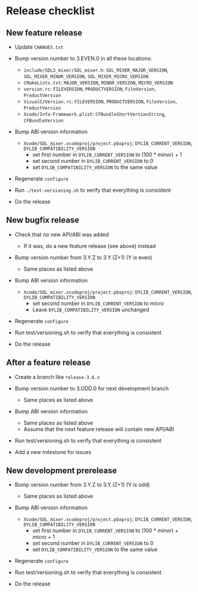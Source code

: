 # Release checklist

## New feature release

* Update `CHANGES.txt`

* Bump version number to 3.EVEN.0 in all these locations:

    * `include/SDL3_mixer/SDL_mixer.h`:
        `SDL_MIXER_MAJOR_VERSION`, `SDL_MIXER_MINOR_VERSION`, `SDL_MIXER_MICRO_VERSION`
    * `CMakeLists.txt`:
        `MAJOR_VERSION`, `MINOR_VERSION`, `MICRO_VERSION`
    * `version.rc`:
        `FILEVERSION`, `PRODUCTVERSION`, `FileVersion`, `ProductVersion`
    * `VisualC/Version.rc`:
        `FILEVERSION`, `PRODUCTVERSION`, `FileVersion`, `ProductVersion`
    * `Xcode/Info-Framework.plist`:
        `CFBundleShortVersionString`, `CFBundleVersion`

* Bump ABI version information

    * `Xcode/SDL_mixer.xcodeproj/project.pbxproj`:
        `DYLIB_CURRENT_VERSION`, `DYLIB_COMPATIBILITY_VERSION`
        * set first number in `DYLIB_CURRENT_VERSION` to
            (100 * *minor*) + 1
        * set second number in `DYLIB_CURRENT_VERSION` to 0
        * set `DYLIB_COMPATIBILITY_VERSION` to the same value

* Regenerate `configure`

* Run `./test-versioning.sh` to verify that everything is consistent

* Do the release

## New bugfix release

* Check that no new API/ABI was added

    * If it was, do a new feature release (see above) instead

* Bump version number from 3.Y.Z to 3.Y.(Z+1) (Y is even)

    * Same places as listed above

* Bump ABI version information

    * `Xcode/SDL_mixer.xcodeproj/project.pbxproj`:
        `DYLIB_CURRENT_VERSION`, `DYLIB_COMPATIBILITY_VERSION`
        * set second number in `DYLIB_CURRENT_VERSION` to *micro*
        * Leave `DYLIB_COMPATIBILITY_VERSION` unchanged

* Regenerate `configure`

* Run test/versioning.sh to verify that everything is consistent

* Do the release

## After a feature release

* Create a branch like `release-3.6.x`

* Bump version number to 3.ODD.0 for next development branch

    * Same places as listed above

* Bump ABI version information

    * Same places as listed above
    * Assume that the next feature release will contain new API/ABI

* Run test/versioning.sh to verify that everything is consistent

* Add a new milestone for issues

## New development prerelease

* Bump version number from 3.Y.Z to 3.Y.(Z+1) (Y is odd)

    * Same places as listed above

* Bump ABI version information

    * `Xcode/SDL_mixer.xcodeproj/project.pbxproj`:
        `DYLIB_CURRENT_VERSION`, `DYLIB_COMPATIBILITY_VERSION`
        * set first number in `DYLIB_CURRENT_VERSION` to
            (100 * *minor*) + *micro* + 1
        * set second number in `DYLIB_CURRENT_VERSION` to 0
        * set `DYLIB_COMPATIBILITY_VERSION` to the same value

* Regenerate `configure`

* Run test/versioning.sh to verify that everything is consistent

* Do the release
